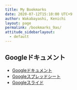 ```yaml
---
title: My Bookmarks
date: 2020-07-12T15:10:00 UTC+9
author: Wakabayashi, Kenichi
layout: page
permalink: /bookmarks_9as/
attitude_sidebarlayout:
  - default
---
```


## Googleドキュメント
- [Googleドキュメント](https://docs.google.com/document/u/0/)
- [Googleスプレッドシート](https://docs.google.com/spreadsheets/u/0/?tgif=d)
- [Googleスライド](https://docs.google.com/presentation/u/0/?tgif=d)
